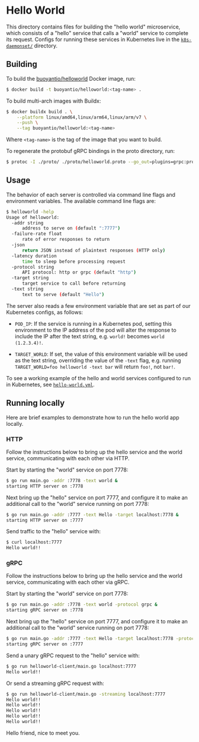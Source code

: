 # Hello World

This directory contains files for building the "hello world" microservice,
which consists of a "hello" service that calls a "world" service to complete
its request. Configs for running these services in Kubernetes live in the
[`k8s-daemonset/`](../../k8s-daemonset/) directory.

## Building

To build the [buoyantio/helloworld](https://hub.docker.com/r/buoyantio/helloworld/)
Docker image, run:

```bash
$ docker build -t buoyantio/helloworld:<tag-name> .
```

To build multi-arch images with Buildx:

```bash
$ docker buildx build . \
    --platform linux/amd64,linux/arm64,linux/arm/v7 \
    --push \
    --tag buoyantio/helloworld:<tag-name>
```

Where `<tag-name>` is the tag of the image that you want to build.

To regenerate the protobuf gRPC bindings in the proto directory, run:

```bash
$ protoc -I ./proto/ ./proto/helloworld.proto --go_out=plugins=grpc:proto
```

## Usage

The behavior of each server is controlled via command line flags and environment
variables. The available command line flags are:

```bash
$ helloworld -help
Usage of helloworld:
  -addr string
      address to serve on (default ":7777")
  -failure-rate float
      rate of error responses to return
  -json
      return JSON instead of plaintext responses (HTTP only)
  -latency duration
      time to sleep before processing request
  -protocol string
      API protocol: http or grpc (default "http")
  -target string
      target service to call before returning
  -text string
      text to serve (default "Hello")
```

The server also reads a few environment variable that are set as part of our
Kubernetes configs, as follows:

* `POD_IP`: If the service is running in a Kubernetes pod, setting this
  environment to the IP address of the pod will alter the response to include
  the IP after the text string, e.g. `world!` becomes `world (1.2.3.4)!`.

* `TARGET_WORLD`: If set, the value of this environment variable will be used
  as the text string, overriding the value of the `-text` flag, e.g. running
  `TARGET_WORLD=foo helloworld -text bar` will return `foo!`, not `bar!`.

To see a working example of the hello and world services configured to run in
Kubernetes, see [`hello-world.yml`](../../k8s-daemonset/k8s/hello-world.yml).

## Running locally

Here are brief examples to demonstrate how to run the hello world app locally.

### HTTP

Follow the instructions below to bring up the hello service and the world
service, communicating with each other via HTTP.

Start by starting the "world" service on port 7778:

```bash
$ go run main.go -addr :7778 -text world &
starting HTTP server on :7778
```

Next bring up the "hello" service on port 7777, and configure it to make an
additional call to the "world" service running on port 7778:

```bash
$ go run main.go -addr :7777 -text Hello -target localhost:7778 &
starting HTTP server on :7777
```

Send traffic to the "hello" service with:

```bash
$ curl localhost:7777
Hello world!!
```

### gRPC

Follow the instructions below to bring up the hello service and the world
service, communicating with each other via gRPC.

Start by starting the "world" service on port 7778:

```bash
$ go run main.go -addr :7778 -text world -protocol grpc &
starting gRPC server on :7778
```

Next bring up the "hello" service on port 7777, and configure it to make an
additional call to the "world" service running on port 7778:

```bash
$ go run main.go -addr :7777 -text Hello -target localhost:7778 -protocol grpc &
starting gRPC server on :7777
```

Send a unary gRPC request to the "hello" service with:

```bash
$ go run helloworld-client/main.go localhost:7777
Hello world!!
```

Or send a streaming gRPC request with:

```bash
$ go run helloworld-client/main.go -streaming localhost:7777
Hello world!!
Hello world!!
Hello world!!
Hello world!!
Hello world!!
```

Hello friend, nice to meet you.
